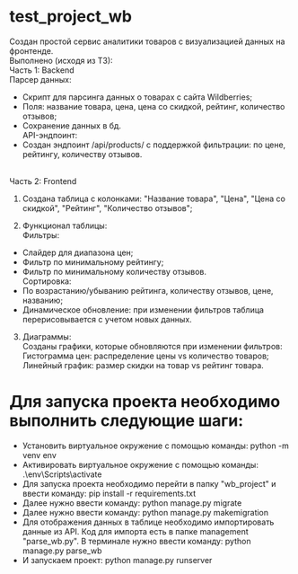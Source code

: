 # test_project_wb
Создан простой сервис аналитики товаров с визуализацией данных на фронтенде.
</br>Выполнено (исходя из ТЗ):
</br>Часть 1: Backend
</br>Парсер данных: 
- Скрипт для парсинга данных о товарах с сайта Wildberries;
- Поля: название товара, цена, цена со скидкой, рейтинг, количество отзывов;
- Сохранение данных в бд.
</br>API-эндпоинт:
- Создан эндпоинт /api/products/ с поддержкой фильтрации: по цене, рейтингу, количеству отзывов.

</br>Часть 2: Frontend
1. Создана таблица с колонками: "Название товара", "Цена", "Цена со скидкой", "Рейтинг", "Количество отзывов";

2. Функционал таблицы:
</br>Фильтры:
- Слайдер для диапазона цен;
- Фильтр по минимальному рейтингу;
- Фильтр по минимальному количеству отзывов.
</br>Сортировка:
- По возрастанию/убыванию рейтинга, количеству отзывов, цене, названию;
- Динамическое обновление: при изменении фильтров таблица перерисовывается с учетом новых данных.

3. Диаграммы:
</br>Созданы графики, которые обновляются при изменении фильтров:
</br>Гистограмма цен: распределение цены vs количество товаров;
</br>Линейный график: размер скидки на товар vs рейтинг товара.


<h1>Для запуска проекта необходимо выполнить следующие шаги:</h1>
<ul>
<li>Установить виртуальное окружение с помощью команды: python -m venv env </li>
<li>Активировать виртуальное окружение с помощью команды: .\env\Scripts\activate </li>
<li>Для запуска проекта необходимо перейти в папку "wb_project" и ввести команду: pip install -r requirements.txt</li>
<li>Далее нужно ввести команду: python manage.py migrate</li>
<li>Далее нужно ввести команду: python manage.py makemigration</li>
<li>Для отображения данных в таблице необходимо импортировать данные из API. Код для импорта есть в папке management "parse_wb.py". В терминале нужно ввести команду: python manage.py parse_wb</li>
<li>И запускаем проект: python manage.py runserver</li>
</ul>